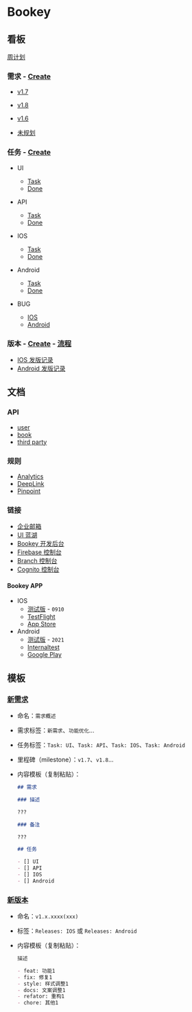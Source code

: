 # Bookey

## 看板

[周计划](https://github.com/bookey-dev/bookey.requirement/issues?q=is%3Aopen+is%3Aissue+label%3A%E5%91%A8%E8%AE%A1%E5%88%92)

### 需求 - [Create](#新需求)

- [v1.7](https://github.com/bookey-dev/bookey.requirement/projects/12)
- [v1.8](https://github.com/bookey-dev/bookey.requirement/projects/13)
- [v1.6](https://github.com/bookey-dev/bookey.requirement/projects/11)

- [未规划](https://github.com/bookey-dev/bookey.requirement/issues?q=is%3Aopen+is%3Aissue+no%3Amilestone)

### 任务 - [Create](#新任务)

- UI
  - [Task](https://github.com/bookey-dev/bookey.requirement/issues?q=is%3Aopen+is%3Aissue+label%3A%22Task%3A+UI%22+-label%3A%22Done%3A+UI%22)
  - [Done](https://github.com/bookey-dev/bookey.requirement/issues?q=is%3Aopen+is%3Aissue+label%3A%22Done%3A+UI%22)

- API
  - [Task](https://github.com/bookey-dev/bookey.requirement/issues?q=is%3Aopen+is%3Aissue+label%3A%22Task%3A+API%22+-label%3A%22Done%3A+API%22)
  - [Done](https://github.com/bookey-dev/bookey.requirement/issues?q=is%3Aopen+is%3Aissue+label%3A%22Done%3A+API%22)

- IOS
  - [Task](https://github.com/bookey-dev/bookey.requirement/issues?q=is%3Aopen+is%3Aissue+label%3A%22Task%3A+IOS%22+-label%3A%22Done%3A+IOS%22)
  - [Done](https://github.com/bookey-dev/bookey.requirement/issues?q=is%3Aopen+is%3Aissue+label%3A%22Done%3A+IOS%22)

- Android
  - [Task](https://github.com/bookey-dev/bookey.requirement/issues?q=is%3Aopen+is%3Aissue+label%3A%22Task%3A+Android%22+-label%3A%22Done%3A+Android%22)
  - [Done](https://github.com/bookey-dev/bookey.requirement/issues?q=is%3Aopen+is%3Aissue+label%3A%22Done%3A+Android%22)

- BUG
  - [IOS](https://github.com/bookey-dev/bookey.requirement/issues?q=is%3Aopen+is%3Aissue+label%3A%22Bug%3A+IOS%22)
  - [Android](https://github.com/bookey-dev/bookey.requirement/issues?q=is%3Aopen+is%3Aissue+label%3A%22Bug%3A+Android%22)

### 版本 - [Create](#新版本) - [流程](docs/process-specification.md#版本发布)

- [IOS 发版记录](https://github.com/bookey-dev/bookey.requirement/issues?q=is%3Aissue+label%3AReleases%EF%BC%9AIOS)
- [Android 发版记录](https://github.com/bookey-dev/bookey.requirement/issues?q=is%3Aissue+label%3AReleases%EF%BC%9AAndroid+)

## 文档

### API

- [user](https://dev.bookey.app:8081/swagger-ui.html)
- [book](https://dev.bookey.app:8082/swagger-ui.html)
- [third party](https://dev.bookey.app:8083/swagger-ui.html)

### 规则

- [Analytics](https://github.com/bookey-dev/bookey.docs/wiki/Analytics)
- [DeepLink](https://github.com/bookey-dev/bookey.docs/wiki/DeepLink)
- [Pinpoint](https://github.com/bookey-dev/bookey.docs/wiki/Pinpoint)

### 链接

- [企业邮箱](https://exmail.qq.com/login)
- [UI 蓝湖](https://lanhuapp.com/web/#/item?tid=5a7e615e-5e48-4932-8c33-c7e5075107ea)
- [Bookey 开发后台](https://dev.bookey.app/sys/Home)
- [Firebase 控制台](https://console.firebase.google.com/project/helpful-topic-261709/overview)
- [Branch 控制台](https://dashboard.branch.io)
- [Cognito 控制台](https://us-west-2.console.aws.amazon.com/cognito/users/?region=us-west-2#)

#### Bookey APP

- IOS
  - [测试版](https://www.pgyer.com/o9So) - `0910`
  - [TestFlight](https://apps.apple.com/cn/app/testflight/id899247664)
  - [App Store](https://apps.apple.com/cn/app/id1490069864)
- Android
  - [测试版](https://www.pgyer.com/C5re) - `2021`
  - [Internaltest](https://play.google.com/apps/internaltest/4700196513230198982)
  - [Google Play](https://play.google.com/store/apps/details?id=app.bookey)

## 模板

### [新需求](https://github.com/bookey-dev/bookey.requirement/issues/new/choose)

- 命名：`需求概述`
- 需求标签：`新需求`、`功能优化`...
- 任务标签：`Task: UI`、`Task: API`、`Task: IOS`、`Task: Android`
- 里程碑（milestone）：`v1.7`、`v1.8`...
- 内容模板（复制粘贴）：

  ```md
  ## 需求

  ### 描述

  ???

  ### 备注

  ???

  ## 任务

  - [] UI
  - [] API
  - [] IOS
  - [] Android

  ```

### [新版本](https://github.com/bookey-dev/bookey.requirement/issues/new/choose)

- 命名：`v1.x.xxxx(xxx)`
- 标签：`Releases: IOS` 或 `Releases: Android`
- 内容模板（复制粘贴）：

   ```md
   描述

   - feat: 功能1
   - fix: 修复1
   - style: 样式调整1
   - docs: 文案调整1
   - refator: 重构1
   - chore: 其他1
   ```
